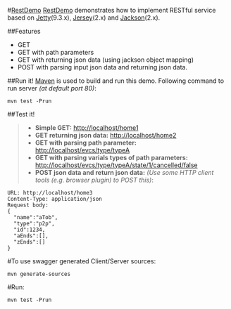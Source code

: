 #[RestDemo](https://github.com/minichen2000/RestDemo)
[RestDemo](https://github.com/minichen2000/RestDemo) demonstrates how to implement RESTful service based on [Jetty](http://www.eclipse.org/jetty/)(9.3.x), [Jersey](https://jersey.java.net/)(2.x) and [Jackson](http://wiki.fasterxml.com/JacksonHome)(2.x).

##Features
* GET
* GET with path parameters
* GET with returning json data (using jackson object mapping)
* POST with parsing input json data and returning json data.

##Run it!
[Maven](http://maven.apache.org/) is used to build and run this demo. Following command to run server *(at default port 80)*:
```
mvn test -Prun
```
##Test it!
> * **Simple GET:** [http://localhost/home1](http://localhost/home1)
> * **GET returning json data:** [http://localhost/home2](http://localhost/home2)
> * **GET with parsing path parameter:** [http://localhost/evcs/type/typeA](http://localhost/evcs/type/typeA)
> * **GET with parsing varials types of path parameters:** [http://localhost/evcs/type/typeA/state/1/cancelled/false](http://localhost/evcs/type/typeA/state/1/cancelled/false)
> * **POST json data and return json data:** *(Use some HTTP client tools (e.g. browser plugin) to POST this)*:
```
URL: http://localhost/home3 
Content-Type: application/json 
Request body: 
{
  "name":"aTob", 
  "type":"p2p", 
  "id":1234, 
  "aEnds":[], 
  "zEnds":[]
}
```

#To use swagger generated Client/Server sources:
```
mvn generate-sources
```
#Run:
```
mvn test -Prun
```

